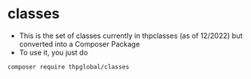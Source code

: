 # classes

* This is the set of classes currently in thpclasses (as of 12/2022) but converted into a Composer Package
* To use it, you just do 
```
composer require thpglobal/classes
```
